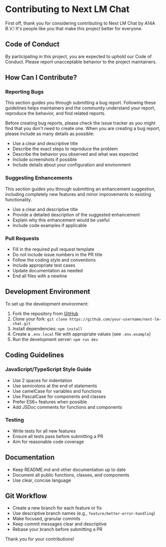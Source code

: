 # Contributing to Next LM Chat

First off, thank you for considering contributing to Next LM Chat by A14A B.V.! It's people like you that make this project better for everyone.

## Code of Conduct

By participating in this project, you are expected to uphold our Code of Conduct. Please report unacceptable behavior to the project maintainers.

## How Can I Contribute?

### Reporting Bugs

This section guides you through submitting a bug report. Following these guidelines helps maintainers and the community understand your report, reproduce the behavior, and find related reports.

Before creating bug reports, please check the issue tracker as you might find that you don't need to create one. When you are creating a bug report, please include as many details as possible:

- Use a clear and descriptive title
- Describe the exact steps to reproduce the problem
- Describe the behavior you observed and what was expected
- Include screenshots if possible
- Include details about your configuration and environment

### Suggesting Enhancements

This section guides you through submitting an enhancement suggestion, including completely new features and minor improvements to existing functionality.

- Use a clear and descriptive title
- Provide a detailed description of the suggested enhancement
- Explain why this enhancement would be useful
- Include code examples if applicable

### Pull Requests

- Fill in the required pull request template
- Do not include issue numbers in the PR title
- Follow the coding style and conventions
- Include appropriate test cases
- Update documentation as needed
- End all files with a newline

## Development Environment

To set up the development environment:

1. Fork the repository from [GitHub](https://github.com/a14a-org/next-lm-chat)
2. Clone your fork: `git clone https://github.com/your-username/next-lm-chat.git`
3. Install dependencies: `npm install`
4. Create a `.env.local` file with appropriate values (see `.env.example`)
5. Run the development server: `npm run dev`

## Coding Guidelines

### JavaScript/TypeScript Style Guide

- Use 2 spaces for indentation
- Use semicolons at the end of statements
- Use camelCase for variables and functions
- Use PascalCase for components and classes
- Prefer ES6+ features when possible
- Add JSDoc comments for functions and components

### Testing

- Write tests for all new features
- Ensure all tests pass before submitting a PR
- Aim for reasonable code coverage

## Documentation

- Keep README.md and other documentation up to date
- Document all public functions, classes, and components
- Use clear, concise language

## Git Workflow

- Create a new branch for each feature or fix
- Use descriptive branch names (e.g., `feature/better-error-handling`)
- Make focused, granular commits
- Keep commit messages clear and descriptive
- Rebase your branch before submitting a PR

Thank you for your contributions!
